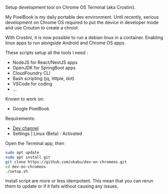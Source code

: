 Setup development tool on Chrome OS Terminal (aka Crostini).

My PixelBook is my daily portable dev environment. Until recently, serious development on Chrome OS required to put the device in developer mode and use Crouton to create a chroot.

With Crostini, it is now possible to run a debian linux in a container. Enabling linux apps to run alongside Android and Chrome OS apps.

These scripts setup all the tools I need :
- NodeJS for React/NextJS apps
- OpenJDK for SpringBoot apps
- CloudFoundry CLI
- Bash scripting (jq, httpie, dot)
- VSCode for coding
- ...

Known to work on:
- Google PixelBook

Requirements:
- [Dev channel](https://support.google.com/chromebook/answer/1086915?hl=en)
- Settings | Linux (Beta) : Activated

Open the Terminal app, then

```bash
sudo apt update
sudo apt install git
git clone https://github.com/ukabu/dev-on-chromeos.git
cd dev-on-chromeos
./setup.sh
```

Install script are more or less idempotent. This mean that you can rerun them to update or if it fails without causing any issues.
